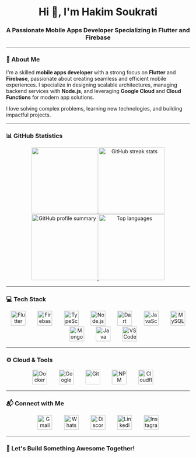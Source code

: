 <h1 align="center">Hi 👋, I'm Hakim Soukrati</h1>
<h3 align="center">A Passionate Mobile Apps Developer Specializing in Flutter and Firebase</h3>

---

### 🌟 About Me

I'm a skilled **mobile apps developer** with a strong focus on **Flutter** and **Firebase**, passionate about creating seamless and efficient mobile experiences. I specialize in designing scalable architectures, managing backend services with **Node.js**, and leveraging **Google Cloud** and **Cloud Functions** for modern app solutions.

I love solving complex problems, learning new technologies, and building impactful projects.

---

### 📊 GitHub Statistics

<div align="center">
  <a href="https://github.com/hakim-skr">
  <img height="180em" src="https://github-readme-stats-eight-theta.vercel.app/api?username=hakim-skr&show_icons=true&theme=algolia&include_all_commits=true&count_private=true"/>
    <img height="180em" src="https://github-readme-streak-stats.herokuapp.com/?user=hakim-skr&theme=algolia" alt="GitHub streak stats" />
    <img height="180em" src="https://github-profile-summary-cards.vercel.app/api/cards/profile-details?username=hakim-skr&theme=algolia" alt="GitHub profile summary" />
    <img height="180em" src="https://github-readme-stats.vercel.app/api/top-langs?username=hakim-skr&layout=compact&langs_count=8&theme=algolia" alt="Top languages" />
  </a>
</div>

---

### 💻 Tech Stack

<div align="center">
  <img src="https://cdn.jsdelivr.net/gh/devicons/devicon/icons/flutter/flutter-original.svg" height="40" alt="Flutter" />
  <img width="25" />
  <img src="https://cdn.jsdelivr.net/gh/devicons/devicon/icons/firebase/firebase-plain.svg" height="40" alt="Firebase" />
  <img width="25" />
  <img src="https://cdn.jsdelivr.net/gh/devicons/devicon/icons/typescript/typescript-original.svg" height="40" alt="TypeScript" />
  <img width="25" />
  <img src="https://cdn.jsdelivr.net/gh/devicons/devicon/icons/nodejs/nodejs-original.svg" height="40" alt="Node.js" />
  <img width="25" />
  <img src="https://cdn.jsdelivr.net/gh/devicons/devicon/icons/dart/dart-original.svg" height="40" alt="Dart" />
  <img width="25" />
  <img src="https://cdn.jsdelivr.net/gh/devicons/devicon/icons/javascript/javascript-original.svg" height="40" alt="JavaScript" />
  <img width="25" />
  <img src="https://cdn.jsdelivr.net/gh/devicons/devicon/icons/mysql/mysql-original.svg" height="40" alt="MySQL" />
  <img width="25" />
  <img src="https://cdn.jsdelivr.net/gh/devicons/devicon/icons/mongodb/mongodb-original.svg" height="40" alt="MongoDB" />
  <img width="25" />
  <img src="https://cdn.jsdelivr.net/gh/devicons/devicon/icons/java/java-original.svg" height="40" alt="Java" />
  <img width="25" />
  <img src="https://cdn.jsdelivr.net/gh/devicons/devicon/icons/vscode/vscode-original.svg" height="40" alt="VS Code" />
</div>

---

### ⚙️ Cloud & Tools

<div align="center">
  <img src="https://cdn.jsdelivr.net/gh/devicons/devicon/icons/docker/docker-original.svg" height="40" alt="Docker" />
  <img width="25" />
  <img src="https://cdn.jsdelivr.net/gh/devicons/devicon/icons/googlecloud/googlecloud-original.svg" height="40" alt="Google Cloud" />
  <img width="25" />
  <img src="https://cdn.jsdelivr.net/gh/devicons/devicon/icons/git/git-original.svg" height="40" alt="Git" />
  <img width="25" />
  <img src="https://cdn.jsdelivr.net/gh/devicons/devicon/icons/npm/npm-original-wordmark.svg" height="40" alt="NPM" />
  <img width="25" />
  <img src="https://cdn.jsdelivr.net/gh/devicons/devicon/icons/cloudflare/cloudflare-original.svg" height="40" alt="Cloudflare" />
  <img width="25" />
</div>

---

### 📬 Connect with Me

<div align="center">
  <a href="mailto:hakim.skr@example.com"><img src="https://img.icons8.com/color/48/000000/gmail-new.png" height="40" alt="Gmail" /></a>
  <img width="25" />
  <a href="https://wa.me/123456789"><img src="https://img.icons8.com/color/48/000000/whatsapp.png" height="40" alt="WhatsApp" /></a>
  <img width="25" />
  <a href="https://discord.com/users/yourdiscordid"><img src="https://img.icons8.com/color/48/000000/discord-new-logo.png" height="40" alt="Discord" /></a>
  <img width="25" />
  <a href="https://www.linkedin.com/in/hakim-skr"><img src="https://img.icons8.com/color/48/000000/linkedin.png" height="40" alt="LinkedIn" /></a>
  <img width="25" />
  <a href="https://instagram.com/hakim.skr"><img src="https://img.icons8.com/color/48/000000/instagram-new.png" height="40" alt="Instagram" /></a>
</div>

---

### 🚀 Let's Build Something Awesome Together!
